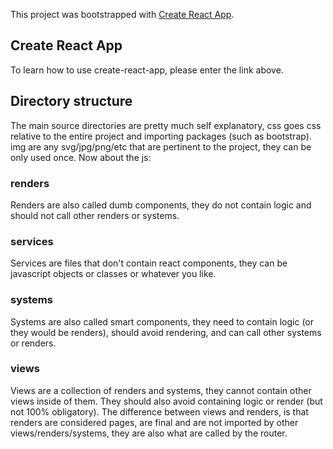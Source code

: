 This project was bootstrapped with [Create React App](https://github.com/facebook/create-react-app).

## Create React App

To learn how to use create-react-app, please enter the link above.

## Directory structure

The main source directories are pretty much self explanatory, css goes css relative to the entire project and importing packages (such as bootstrap). img are any svg/jpg/png/etc that are pertinent to the project, they can be only used once. Now about the js:

### renders

Renders are also called dumb components, they do not contain logic and should not call other renders or systems.

### services

Services are files that don't contain react components, they can be javascript objects or classes or whatever you like.

### systems

Systems are also called smart components, they need to contain logic (or they would be renders), should avoid rendering, and can call other systems or renders.

### views

Views are a collection of renders and systems, they cannot contain other views inside of them. They should also avoid containing logic or render (but not 100% obligatory). The difference between views and renders, is that renders are considered pages, are final and are not imported by other views/renders/systems, they are also what are called by the router.
